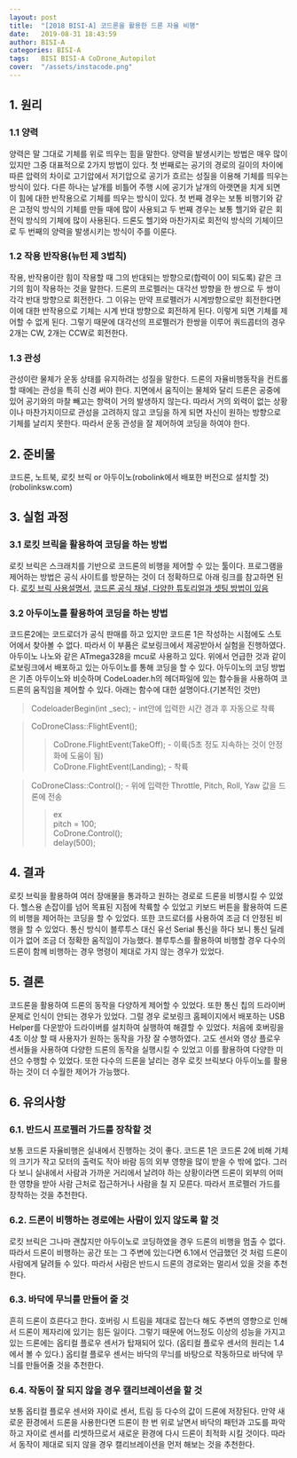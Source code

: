 ```yaml
---
layout: post
title:  "[2018 BISI-A] 코드론을 활용한 드론 자율 비행"
date:   2019-08-31 18:43:59
author: BISI-A
categories: BISI-A
tags:	BISI BISI-A CoDrone_Autopilot
cover:  "/assets/instacode.png"
---
```

## 1. 원리

### 1.1 양력
양력은 말 그대로 기체를 위로 띄우는 힘을 말한다. 양력을 발생시키는 방법은 매우 많이 있지만 그중 대표적으로 2가지 방법이 있다. 첫 번째로는 공기의 경로의 길이의 차이에 따른 압력의 차이로 고기압에서 저기압으로 공기가 흐르는 성질을 이용해 기체를 띄우는 방식이 있다. 다른 하나는 날개를 비틀어 주행 시에 공기가 날개의 아랫면을 치게 되면 이 힘에 대한 반작용으로 기체를 띄우는 방식이 있다. 첫 번째 경우는 보통 비행기와 같은 고정익 방식의 기체를 만들 때에 많이 사용되고 두 번째 경우는 보통 헬기와 같은 회전익 방식의 기체에 많이 사용된다. 드론도 헬기와 마찬가지로 회전익 방식의 기체이므로 두 번째의 양력을 발생시키는 방식이 주를 이룬다.

### 1.2 작용 반작용(뉴턴 제 3법칙)
작용, 반작용이란 힘이 작용할 때 그의 반대되는 방향으로(합력이 0이 되도록) 같은 크기의 힘이 작용하는 것을 말한다. 드론의 프로펠러는 대각선 방향을 한 쌍으로 두 쌍이 각각 반대 방향으로 회전한다. 그 이유는 만약 프로펠러가 시계방향으로만 회전한다면 이에 대한 반작용으로 기체는 시계 반대 방향으로 회전하게 된다. 이렇게 되면 기체를 제어할 수 없게 된다. 그렇기 때문에 대각선의 프로펠러가 한쌍을 이루어 쿼드콥터의 경우 2개는 CW, 2개는 CCW로 회전한다.

### 1.3 관성
관성이란 물체가 운동 상태를 유지하려는 성질을 말한다. 드론의 자율비행동작을 컨트롤 할 때에는 관성을 특히 신경 써야 한다. 지면에서 움직이는 물체와 달리 드론은 공중에 있어 공기와의 마찰 빼고는 항력이 거의 발생하지 않는다. 따라서 거의 외력이 없는 상황이나 마찬가지이므로 관성을 고려하지 않고 코딩을 하게 되면 자신이 원하는 방향으로 기체를 날리지 못한다. 따라서 운동 관성을 잘 제어하여 코딩을 하여야 한다.

## 2. 준비물
코드론, 노트북, 로킷 브릭 or 아두이노(robolink에서 배포한 버전으로 설치할 것)(robolinksw.com)

## 3. 실험 과정
### 3.1 로킷 브릭을 활용하여 코딩을 하는 방법
로킷 브릭은 스크래치를 기반으로 코드론의 비행을 제어할 수 있는 툴이다.
프로그램을 제어하는 방법은 공식 사이트를 방문하는 것이 더 정확하므로 아래 링크를 참고하면 된다.
[로킷 브릭 사용설명서](http://robolink.ipdisk.co.kr/publist/HDD1/download/file/20180110_codronepro_teaching_rokitbrick.pdf),
[코드론 공식 채널, 다양한 튜토리얼과 셋팅 방법이 있음](https://www.youtube.com/channel/UCNdFOiP—9jH4BS1q1Jzsag/videos)
### 3.2 아두이노를 활용하여 코딩을 하는 방법
코드론2에는 코드로더가 공식 판매를 하고 있지만 코드론 1은 작성하는 시점에도 스토어에서 찾아볼 수 없다. 따라서 이 부품은 로보링크에서 제공받아서 실험을 진행하였다. 아두이노 나노와 같은 ATmega328을 mcu로 사용하고 있다. 위에서 언급한 것과 같이 로보링크에서 배포하고 있는 아두이노를 통해 코딩을 할 수 있다. 아두이노의 코딩 방법은 기존 아두이노와 비슷하며 CodeLoader.h의 헤더파일에 있는 함수들을 사용하여 코드론의 움직임을 제어할 수 있다. 아래는 함수에 대한 설명이다.(기본적인 것만)

> CodeloaderBegin(int \_sec); - int안에 입력한 시간 경과 후 자동으로 착륙

> CoDroneClass::FlightEvent();  
  >> CoDrone.FlightEvent(TakeOff); - 이륙(5초 정도 지속하는 것이 안정화에 도움이 됨)</br>
  >> CoDrone.FlightEvent(Landing); - 착륙
  
 >CoDroneClass::Control(); - 위에 입력한 Throttle, Pitch, Roll, Yaw 값을 드론에 전송</br>
  >>ex</br>
  >>pitch = 100;</br>
  >>CoDrone.Control();</br>
  >>delay(500);</br>

## 4. 결과
로킷 브릭을 활용하여 여러 장애물을 통과하고 원하는 경로로 드론을 비행시킬 수 있었다. 헬스용 손잡이를 넘어 목표된 지점에 착륙할 수 있었고 키보드 버튼을 활용하여 드론의 비행을 제어하는 코딩을 할 수 있었다. 또한 코드로더를 사용하여 조금 더 안정된 비행을 할 수 있었다. 통신 방식이 블루투스 대신 유선 Serial 통신을 하다 보니 통신 딜레이가 없어 조금 더 정확한 움직임이 가능했다. 블루투스를 활용하여 비행할 경우 다수의 드론이 함께 비행하는 경우 명령이 제대로 가지 않는 경우가 있었다.

## 5. 결론
코드론을 활용하여 드론의 동작을 다양하게 제어할 수 있었다. 또한 통신 칩의 드라이버 문제로 인식이 안되는 경우가 있었다. 그럴 경우 로보링크 홈페이지에서 배포하는 USB Helper를 다운받아 드라이버를 설치하여 실행하여 해결할 수 있었다. 처음에 호버링을 4초 이상 할 때 사용자가 원하는 동작을 가장 잘 수행하였다. 고도 센서와 영상 플로우 센서들을 사용하여 다양한 드론의 동작을 실행시킬 수 있었고 이를 활용하여 다양한 미션으 수행할 수 있었다. 또한 다수의 드론을 날리는 경우 로킷 브릭보다 아두이노를 활용하는 것이 더 수월한 제어가 가능했다.

## 6. 유의사항
### 6.1. 반드시 프로펠러 가드를 장착할 것
보통 코드론 자율비행은 실내에서 진행하는 것이 좋다. 코드론 1은 코드론 2에 비해 기체의 크기가 작고 모터의 출력도 작아 바람 등의 외부 영향을 많이 받을 수 밖에 없다. 그러다 보니 실내에서 사람과 가까운 거리에서 날려야 하는 상황이라면 드론이 외부의 어떠한 영향을 받아 사람 근처로 접근하거나 사람을 칠 지 모른다. 따라서 프로펠러 가드를 장착하는 것을 추천한다.
### 6.2. 드론이 비행하는 경로에는 사람이 있지 않도록 할 것
로킷 브릭은 그나마 괜찮지만 아두이노로 코딩하였을 경우 드론의 비행을 멈출 수 없다. 따라서 드론이 비행하는 공간 또는 그 주변에 있는다면 6.1에서 언급했던 것 처럼 드론이 사람에게 달려들 수 있다. 따라서 사람은 반드시 드론의 경로와는 멀리서 있을 것을 추천한다.
### 6.3. 바닥에 무늬를 만들어 줄 것
흔히 드론이 흐른다고 한다. 호버링 시 트림을 제대로 잡는다 해도 주변의 영향으로 인해서 드론이 제자리에 있기는 힘든 일이다. 그렇기 때문에 어느정도 이상의 성능을 가지고 있는 드론에는 옵티컬 플로우 센서가 탑재되어 있다. (옵티컬 플로우 센서의 원리는 1.4에서 볼 수 있다.) 옵티컬 플로우 센서는 바닥의 무늬를 바탕으로 작동하므로 바닥에 무늬를 만들어줄 것을 추천한다.
### 6.4. 작동이 잘 되지 않을 경우 캘리브레이션을 할 것
보통 옵티컬 플로우 센서와 자이로 센서, 트림 등 다수의 값이 드론에 저장된다. 만약 새로운 환경에서 드론을 사용한다면 드론이 한 번 위로 날면서 바닥의 패턴과 고도를 파악하고 자이로 센서를 리셋하므로서 새로운 환경에 다시 드론이 최적화 시킬 것이다. 따라서 동작이 제대로 되지 않을 경우 캘리브레이션을 먼저 해보는 것을 추천한다.
